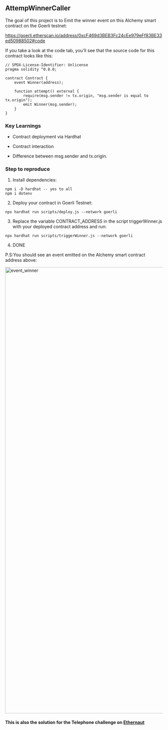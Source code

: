 ## AttempWinnerCaller

The goal of this project is to Emit the winner event on this Alchemy smart contract on the Goerli testnet: 

https://goerli.etherscan.io/address/0xcF469d3BEB3Fc24cEe979eFf83BE33ed50988502#code 

If you take a look at the code tab, you'll see that the source code for this contract looks like this:


```
// SPDX-License-Identifier: Unlicense
pragma solidity ^0.8.0;

contract Contract {
    event Winner(address);

    function attempt() external {
        require(msg.sender != tx.origin, "msg.sender is equal to tx.origin");
        emit Winner(msg.sender);
    }
}
```

### Key Learnings

- Contract deployment via Hardhat

- Contract interaction

- Difference between msg.sender and tx.origin. 


### Step to reproduce

1. Install dependencies:
```
npm i -D hardhat -- yes to all
npm i dotenv
```

2. Deploy your contract in Goerli Testnet:
```
npx hardhat run scripts/deploy.js --network goerli
```

3. Replace the variable CONTRACT_ADDRESS in the script triggerWinner.js with your deployed contract address and run:
```
npx hardhat run scripts/triggerWinner.js --network goerli
```

4. DONE 

P.S:You should see an event emitted on the Alchemy smart contract address above:

<img width="1424" alt="event_winner" src="https://user-images.githubusercontent.com/68856635/209431041-725278e8-aed0-47ad-964d-624d05d8badb.png">




#### This is also the solution for the Telephone challenge on [Ethernaut](https://ethernaut.openzeppelin.com/level/0x1ca9f1c518ec5681C2B7F97c7385C0164c3A22Fe)
